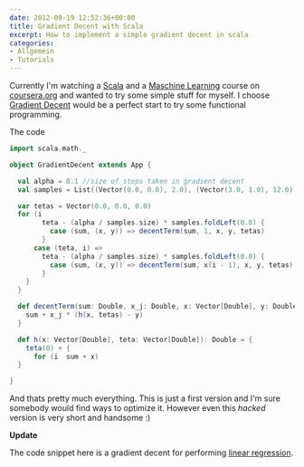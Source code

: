 ```yaml
---
date: 2012-09-19 12:52:36+00:00
title: Gradient Decent with Scala
excerpt: How to implement a simple gradient decent in scala
categories:
- Allgemein
- Tutorials
---
```


Currently I'm watching a [Scala](http://www.scala-lang.org/) and a
[Maschine Learning](http://en.wikipedia.org/wiki/Machine_learning) course on [coursera.org](https://www.coursera.org/)
and wanted to try some simple stuff for myself. I choose [Gradient Decent](http://en.wikipedia.org/wiki/Gradient_descent)
would be a perfect start to try some functional programming.

The code

```scala    
import scala.math._

object GradientDecent extends App {

  val alpha = 0.1 //size of steps taken in gradient decent
  val samples = List((Vector(0.0, 0.0), 2.0), (Vector(3.0, 1.0), 12.0), (Vector(2.0, 2.0), 18.0))

  var tetas = Vector(0.0, 0.0, 0.0)
  for (i
        teta - (alpha / samples.size) * samples.foldLeft(0.0) {
          case (sum, (x, y)) => decentTerm(sum, 1, x, y, tetas)
        }
      case (teta, i) =>
        teta - (alpha / samples.size) * samples.foldLeft(0.0) {
          case (sum, (x, y)) => decentTerm(sum, x(i - 1), x, y, tetas)
        }
    }
  }

  def decentTerm(sum: Double, x_j: Double, x: Vector[Double], y: Double, tetas: Vector[Double]) = {
    sum + x_j * (h(x, tetas) - y)
  }

  def h(x: Vector[Double], teta: Vector[Double]): Double = {
    teta(0) + {
      for (i  sum + x)
  }

}
```

And thats pretty much everything. This is just a first version and I'm sure somebody would find ways
to optimize it. However even this _hacked_ version is very short and handsome :)

**Update**

The code snippet here is a gradient decent for performing [linear regression](http://en.wikipedia.org/wiki/Linear_regression).
